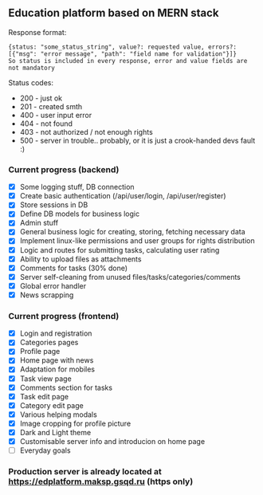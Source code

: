 ## Education platform based on MERN stack
Response format:
```
{status: "some_status_string", value?: requested value, errors?: [{"msg": "error message", "path": "field name for validation"}]}
So status is included in every response, error and value fields are not mandatory
```
Status codes:  
-  200 - just ok
-  201 - created smth
-  400 - user input error 
-  404 - not found 
-  403 - not authorized / not enough rights 
-  500 - server in trouble.. probably, or it is just a crook-handed devs fault :)  

### Current progress (backend)
- [x] Some logging stuff, DB connection
- [x] Create basic authentication (/api/user/login, /api/user/register)
- [x] Store sessions in DB
- [x] Define DB models for business logic
- [x] Admin stuff
- [x] General business logic for creating, storing, fetching necessary data
- [x] Implement linux-like permissions and user groups for rights distribution
- [x] Logic and routes for submitting tasks, calculating user rating
- [x] Ability to upload files as attachments
- [x] Comments for tasks (30% done)
- [x] Server self-cleaning from unused files/tasks/categories/comments
- [x] Global error handler
- [x] News scrapping

### Current progress (frontend)
- [x] Login and registration
- [x] Categories pages
- [x] Profile page
- [x] Home page with news
- [x] Adaptation for mobiles
- [x] Task view page
- [x] Comments section for tasks
- [x] Task edit page
- [x] Category edit page
- [x] Various helping modals
- [x] Image cropping for profile picture
- [x] Dark and Light theme
- [x] Customisable server info and introducion on home page
- [ ] Everyday goals

### Production server is already located at https://edplatform.maksp.gsqd.ru (https only)